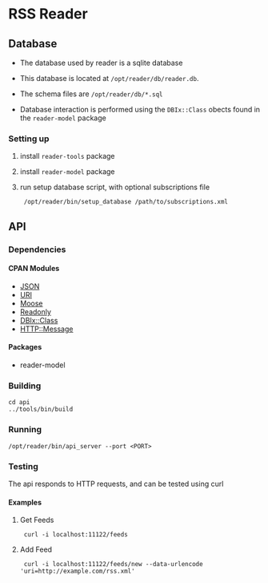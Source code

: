 # RSS Reader

## Database

* The database used by reader is a sqlite database

* This database is located at `/opt/reader/db/reader.db`.

* The schema files are `/opt/reader/db/*.sql`

* Database interaction is performed using the `DBIx::Class` obects found in the `reader-model` package

### Setting up

1. install `reader-tools` package

2. install `reader-model` package

3. run setup database script, with optional subscriptions file

        /opt/reader/bin/setup_database /path/to/subscriptions.xml

## API

### Dependencies

#### CPAN Modules

* [JSON](https://metacpan.org/module/MAKAMAKA/JSON-2.59/lib/JSON.pm)
* [URI](https://metacpan.org/module/GAAS/URI-1.60/URI.pm)
* [Moose](https://metacpan.org/module/ETHER/Moose-2.0802/lib/Moose.pm)
* [Readonly](https://metacpan.org/module/ROODE/Readonly-1.03/Readonly.pm)
* [DBIx::Class](https://metacpan.org/module/DBIx::Class)
* [HTTP::Message](https://metacpan.org/module/GAAS/HTTP-Message-6.06/lib/HTTP/Message.pm)

#### Packages

* reader-model

### Building

    cd api
    ../tools/bin/build

### Running

    /opt/reader/bin/api_server --port <PORT>

### Testing

The api responds to HTTP requests, and can be tested using curl

#### Examples

1. Get Feeds

        curl -i localhost:11122/feeds

2. Add Feed

        curl -i localhost:11122/feeds/new --data-urlencode 'uri=http://example.com/rss.xml'
